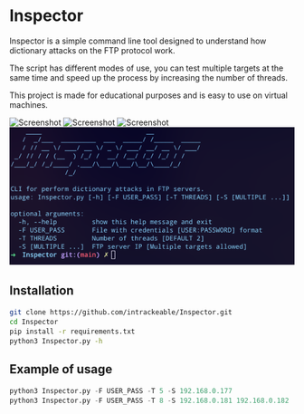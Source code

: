 # Inspector
Inspector is a simple command line tool designed to understand how dictionary attacks on the FTP protocol work.

The script has different modes of use, you can test multiple targets at the same time and speed up the process by increasing the number of threads.

This project is made for educational purposes and is easy to use on virtual machines.

![Screenshot](https://img.shields.io/badge/Platform-Linux-brightgreen)
![Screenshot](https://img.shields.io/badge/License-GPL-red)
![Screenshot](https://img.shields.io/badge/Language-Python%203-blue)
![Screenshot](/Screenshots/Inspector.png)

## Installation

```bash
git clone https://github.com/intrackeable/Inspector.git
cd Inspector
pip install -r requirements.txt
python3 Inspector.py -h
```
## Example of usage

```python
python3 Inspector.py -F USER_PASS -T 5 -S 192.168.0.177
python3 Inspector.py -F USER_PASS -T 8 -S 192.168.0.181 192.168.0.182
```
